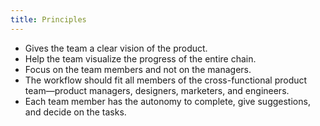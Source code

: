 ```yaml
---
title: Principles
---
```


- Gives the team a clear vision of the product.
- Help the team visualize the progress of the entire chain.
- Focus on the team members and not on the managers.
- The workflow should fit all members of the cross-functional product team—product managers, designers, marketers, and engineers.
- Each team member has the autonomy to complete, give suggestions, and decide on the tasks.
